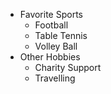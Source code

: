* Favorite Sports
  * Football
  * Table Tennis
  * Volley Ball
* Other Hobbies
  * Charity Support
  * Travelling
